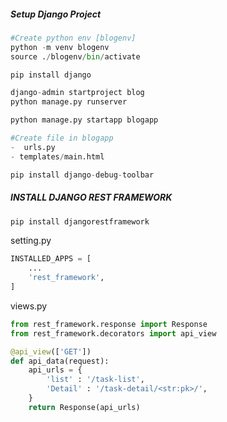 ##### Setup Django Project	

```python
#Create python env [blogenv]
python -m venv blogenv
source ./blogenv/bin/activate

pip install django

django-admin startproject blog 
python manage.py runserver

python manage.py startapp blogapp

#Create file in blogapp
-  urls.py
- templates/main.html

pip install django-debug-toolbar
```

##### INSTALL DJANGO REST FRAMEWORK

```python
pip install djangorestframework
```

setting.py

```python
INSTALLED_APPS = [
    ...
    'rest_framework',
]
```

views.py

```python
from rest_framework.response import Response
from rest_framework.decorators import api_view

@api_view(['GET'])
def api_data(request):
    api_urls = {
        'list' : '/task-list',
        'Detail' : '/task-detail/<str:pk>/',
    } 
    return Response(api_urls)
```

